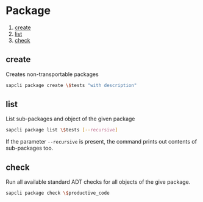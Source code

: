 # Package

1. [create](#create)
2. [list](#list)
3. [check](#check)

## create

Creates non-transportable packages

```bash
sapcli package create \$tests "with description"
```

## list

List sub-packages and object of the given package

```bash
sapcli package list \$tests [--recursive]
```

If the parameter `--recursive` is present, the command prints out contents of
sub-packages too.

## check

Run all available standard ADT checks for all objects of the give package.

```bash
sapcli package check \$productive_code
```
